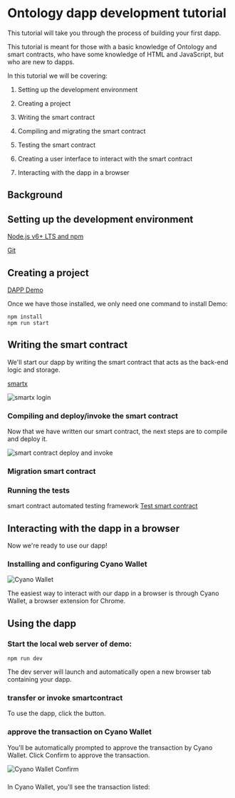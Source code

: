 # Ontology dapp development tutorial

This tutorial will take you through the process of building your first dapp.

This tutorial is meant for those with a basic knowledge of Ontology and smart contracts, who have some knowledge of HTML and JavaScript, but who are new to dapps.

In this tutorial we will be covering:

1. Setting up the development environment

2. Creating a project

3. Writing the smart contract

4. Compiling and migrating the smart contract

5. Testing the smart contract

6. Creating a user interface to interact with the smart contract

7. Interacting with the dapp in a browser

## Background



## Setting up the development environment

[Node.js v6+ LTS and npm](https://nodejs.org/en/)

[Git](https://git-scm.com/)


## Creating a project

[DAPP Demo](https://github.com/OntologyCommunityDevelopers/ontology-dapi-demo)

Once we have those installed, we only need one command to install Demo:

```
npm install
npm run start

```


## Writing the smart contract


We'll start our dapp by writing the smart contract that acts as the back-end logic and storage.


[smartx](http://smartx.ont.io/)


![smartx login](https://github.com/xizho10/OntWalletIntergration/blob/master/images/smartx.png)


### Compiling and deploy/invoke the smart contract

Now that we have written our smart contract, the next steps are to compile and deploy it.

![smart contract deploy and invoke](https://github.com/xizho10/OntWalletIntergration/blob/master/images/smartx-deploy.png)

### Migration smart contract

### Running the tests

smart contract automated testing framework
[Test smart contract](https://github.com/lucas7788/pythontest)


## Interacting with the dapp in a browser

Now we're ready to use our dapp!

### Installing and configuring Cyano Wallet


![Cyano Wallet](https://github.com/xizho10/OntWalletIntergration/blob/master/images/cyano-wallet.png)

The easiest way to interact with our dapp in a browser is through Cyano Wallet, a browser extension for Chrome.


## Using the dapp


### Start the local web server of demo:

```
npm run dev

```

The dev server will launch and automatically open a new browser tab containing your dapp.


### transfer or invoke smartcontract

To use the dapp, click the button.

### approve the transaction on Cyano Wallet

You'll be automatically prompted to approve the transaction by Cyano Wallet. Click Confirm to approve the transaction.

![Cyano Wallet Confirm](https://github.com/xizho10/OntWalletIntergration/blob/master/images/demo.png)

### 

In Cyano Wallet, you'll see the transaction listed: